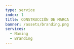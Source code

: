 ```yaml
---
type: service
index: 1
title: CONSTRUCCIÓN DE MARCA
banner: /assets/branding.png
services:
  - Naming
  - Branding
---
```


